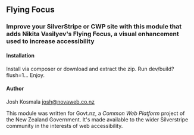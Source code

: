 ## Flying Focus
### Improve your SilverStripe or CWP site with this module that adds Nikita Vasilyev's Flying Focus, a visual enhancement used to increase accessibility

#### Installation
Install via composer or download and extract the zip. Run dev/build?flush=1... Enjoy.

#### Author
Josh Kosmala [josh@novaweb.co.nz](mailto:josh@novaweb.co.nz)

This module was written for Govt.nz, a *Common Web Platform* project of the New Zealand Government. 
It's made available to the wider Silverstripe community in the interests of web accessibility.